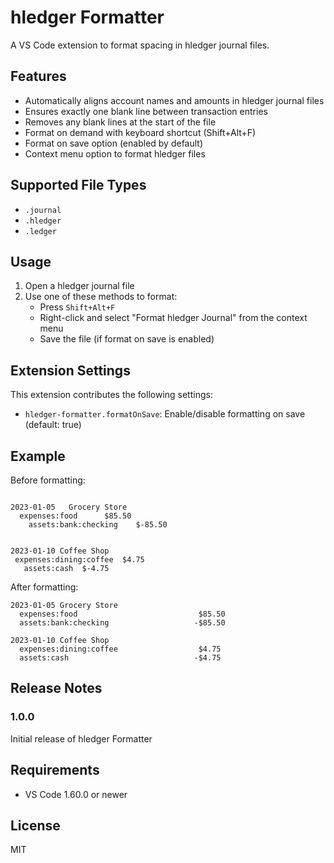 # hledger Formatter

A VS Code extension to format spacing in hledger journal files.

## Features

- Automatically aligns account names and amounts in hledger journal files
- Ensures exactly one blank line between transaction entries
- Removes any blank lines at the start of the file
- Format on demand with keyboard shortcut (Shift+Alt+F)
- Format on save option (enabled by default)
- Context menu option to format hledger files

## Supported File Types

- `.journal`
- `.hledger`
- `.ledger`

## Usage

1. Open a hledger journal file
2. Use one of these methods to format:
   - Press `Shift+Alt+F`
   - Right-click and select "Format hledger Journal" from the context menu
   - Save the file (if format on save is enabled)

## Extension Settings

This extension contributes the following settings:

* `hledger-formatter.formatOnSave`: Enable/disable formatting on save (default: true)

## Example

Before formatting:

```

2023-01-05   Grocery Store
  expenses:food      $85.50
    assets:bank:checking    $-85.50


2023-01-10 Coffee Shop
 expenses:dining:coffee  $4.75
   assets:cash  $-4.75
```

After formatting:

```
2023-01-05 Grocery Store
  expenses:food                           $85.50
  assets:bank:checking                   -$85.50

2023-01-10 Coffee Shop
  expenses:dining:coffee                  $4.75
  assets:cash                            -$4.75
```

## Release Notes

### 1.0.0

Initial release of hledger Formatter

## Requirements

- VS Code 1.60.0 or newer

## License

MIT
